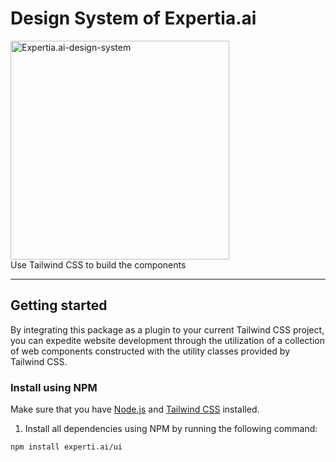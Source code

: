 # Design System of Expertia.ai

<p>
    <a href="https://www.expertia.ai/" >
      <img alt="Expertia.ai-design-system" width="350" src="https://www.expertia.ai/expertiaLogotext.png">
    </a><br>
    Use Tailwind CSS to build the components
</p>

------

## Getting started

By integrating this package as a plugin to your current Tailwind CSS project, you can expedite website development through the utilization of a collection of web components constructed with the utility classes provided by Tailwind CSS.


### Install using NPM

Make sure that you have <a href="https://nodejs.org/en/" rel="nofollow" >Node.js</a> and <a href="https://tailwindcss.com/" rel="nofollow" >Tailwind CSS</a> installed.

1. Install all dependencies using NPM by running the following command:

```bash
npm install experti.ai/ui
```

